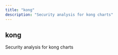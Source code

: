 ```yaml
---
title: "kong"
description: "Security analysis for kong charts"
---
```


## kong

Security analysis for kong charts
